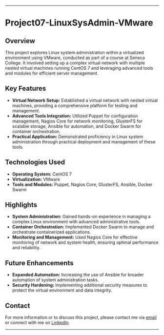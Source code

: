 ---

# Project07-LinuxSysAdmin-VMware

## Overview

This project explores Linux system administration within a virtualized environment using VMware, conducted as part of a course at Seneca College. It involved setting up a complex virtual network with multiple nested virtual machines running CentOS 7 and leveraging advanced tools and modules for efficient server management.

## Key Features

- **Virtual Network Setup:** Established a virtual network with nested virtual machines, providing a comprehensive platform for testing and management.
- **Advanced Tools Integration:** Utilized Puppet for configuration management, Nagios Core for network monitoring, GlusterFS for scalable storage, Ansible for automation, and Docker Swarm for container orchestration.
- **Practical Application:** Demonstrated proficiency in Linux system administration through practical deployment and management of these tools.

## Technologies Used

- **Operating System:** CentOS 7
- **Virtualization:** VMware
- **Tools and Modules:** Puppet, Nagios Core, GlusterFS, Ansible, Docker Swarm

## Highlights

- **System Administration:** Gained hands-on experience in managing a complex Linux environment with advanced administrative tools.
- **Container Orchestration:** Implemented Docker Swarm to manage and orchestrate containerized applications.
- **Monitoring and Management:** Used Nagios Core for effective monitoring of network and system health, ensuring optimal performance and reliability.

## Future Enhancements

- **Expanded Automation:** Increasing the use of Ansible for broader automation of system administration tasks.
- **Security Hardening:** Implementing additional security measures to protect the virtual environment and data integrity.

## Contact

For more information or to discuss this project, please contact me via [email](mailto:avipatel770@gmail.com) or connect with me on [LinkedIn](http://www.linkedin.com/in/patel-avi).

---